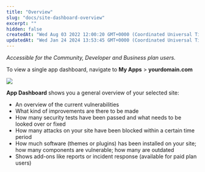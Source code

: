 ```yaml
---
title: "Overview"
slug: "docs/site-dashboard-overview"
excerpt: ""
hidden: false
createdAt: "Wed Aug 03 2022 12:00:20 GMT+0000 (Coordinated Universal Time)"
updatedAt: "Wed Jan 24 2024 13:53:45 GMT+0000 (Coordinated Universal Time)"
---
```

_Accessible for the Community, Developer and Business plan users._

To view a single app dashboard, navigate to **My Apps** > **yourdomain.com**

![](@images/9deff7e-patchstack_app_overview.png)

**App Dashboard** shows you a general overview of your selected site:

<ul><li>An overview of the current vulnerabilities</li>
<li>What kind of improvements are there to be made</li>
<li>How many security tests have been passed and what needs to be looked over or fixed</li>
<li>How many attacks on your site have been blocked within a certain time period</li>
<li>How much software (themes or plugins) has been installed on your site; how many components are vulnerable; how many are outdated</li>
<li>Shows add-ons like reports or incident response (available for paid plan users)</li></ul>
